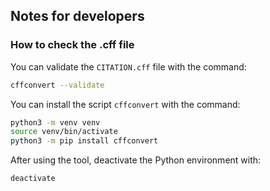 ## Notes for developers

### How to check the .cff file

You can validate the `CITATION.cff` file with the command:
```bash
cffconvert --validate
```

You can install the script `cffconvert` with the command:
```bash
python3 -m venv venv
source venv/bin/activate
python3 -m pip install cffconvert
```
After using the tool, deactivate the Python environment with:
```bash
deactivate
```